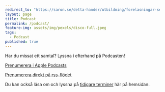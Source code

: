 ```yaml
---
redirect_to: "https://saron.se/detta-hander/utbildning/forelasningar-seminarium/samtaloteket/"
layout: page
title: Podcast
permalink: /podcast/
feature-img: assets/img/pexels/disco-full.jpeg
tags:
  - Podcast
published: true
---
```


Har du missat ett samtal? Lyssna i efterhand på Podcasten!

[Prenumerera i Apple Podcasts](https://itunes.apple.com/se/podcast/samtaloteket/id1436640266?l=en&mt=2)

[Prenumerera direkt på rss-flödet](http://pod.samtaloteket.se/)

Du kan också läsa om och lyssna på [tidigare terminer](/tidigare/) här på hemsidan.

